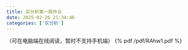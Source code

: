 ```yaml
---
title: 实分析第一周作业
date: 2025-02-26 21:34:46
categories: ['实分析']
---
```

（可在电脑端在线阅读，暂时不支持手机端）
{% pdf /pdf/RAhw1.pdf %}